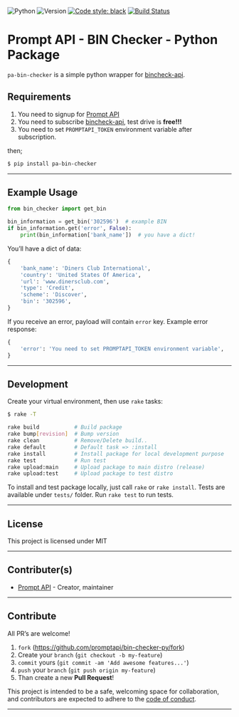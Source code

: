 ![Python](https://img.shields.io/badge/python-3.7.4-green.svg)
![Version](https://img.shields.io/badge/version-0.0.5-orange.svg)
[![Code style: black](https://img.shields.io/badge/code%20style-black-000000.svg)](https://github.com/psf/black)
[![Build Status](https://travis-ci.org/promptapi/bin-checker-py.svg?branch=main)](https://travis-ci.org/promptapi/bin-checker-py)

# Prompt API - BIN Checker - Python Package

`pa-bin-checker` is a simple python wrapper for [bincheck-api][bincheck-api].

## Requirements

1. You need to signup for [Prompt API][promptapi-signup]
1. You need to subscribe [bincheck-api][bincheck-api], test drive is **free!!!**
1. You need to set `PROMPTAPI_TOKEN` environment variable after subscription.

then;

```bash
$ pip install pa-bin-checker
```

---

## Example Usage

```python
from bin_checker import get_bin

bin_information = get_bin('302596')  # example BIN
if bin_information.get('error', False):
    print(bin_information['bank_name'])  # you have a dict!
```

You’ll have a dict of data:

```python
{
    'bank_name': 'Diners Club International',
    'country': 'United States Of America',
    'url': 'www.dinersclub.com',
    'type': 'Credit',
    'scheme': 'Discover',
    'bin': '302596',
}
```

If you receive an error, payload will contain `error` key. Example error
response:

```python
{
    'error': 'You need to set PROMPTAPI_TOKEN environment variable',
}
```

---

## Development

Create your virtual environment, then use `rake` tasks:

```bash
$ rake -T

rake build           # Build package
rake bump[revision]  # Bump version
rake clean           # Remove/Delete build..
rake default         # Default task => :install
rake install         # Install package for local development purpose
rake test            # Run test
rake upload:main     # Upload package to main distro (release)
rake upload:test     # Upload package to test distro
```

To install and test package locally, just call `rake` or `rake install`.
Tests are available under `tests/` folder. Run `rake test` to run tests.

---

## License

This project is licensed under MIT

---

## Contributer(s)

* [Prompt API](https://github.com/promptapi) - Creator, maintainer

---

## Contribute

All PR’s are welcome!

1. `fork` (https://github.com/promptapi/bin-checker-py/fork)
1. Create your `branch` (`git checkout -b my-feature`)
1. `commit` yours (`git commit -am 'Add awesome features...'`)
1. `push` your `branch` (`git push origin my-feature`)
1. Than create a new **Pull Request**!

This project is intended to be a safe,
welcoming space for collaboration, and contributors are expected to adhere to
the [code of conduct][coc].


---

[bincheck-api]:     https://promptapi.com/marketplace/docs/bincheck-api
[promptapi-signup]: https://promptapi.com/#signup-form
[coc]:              https://github.com/promptapi/bin-checker-py/blob/main/CODE_OF_CONDUCT.md